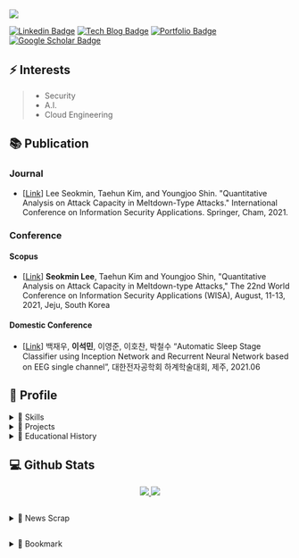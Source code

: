 <div align=left>
<a href="https://github.com/leesk212">
  <img align="center" src="https://hits.seeyoufarm.com/api/count/incr/badge.svg?url=https%3A%2F%2Fgithub.com%2Fleesk212%2Fhit-counter&count_bg=%2379C83D&title_bg=%23555555&icon=freebsd.svg&icon_color=%23E7E7E7&title=hits&edge_flat=false" />
</a>
<p>
  
[![Linkedin Badge](https://img.shields.io/badge/-LinkedIn-blue?style=flat-square&logo=Linkedin&logoColor=white&link=https://www.linkedin.com/in/profile-of-seokmin-lee/)](https://www.linkedin.com/in/profile-of-seokmin-lee/)
[![Tech Blog Badge](http://img.shields.io/badge/-Tech%20blog-black?style=flat-square&logo=github&link=https://leesk212.github.io/tags/)](https://leesk212.github.io/tags/)
[![Portfolio Badge](https://img.shields.io/badge/-Portfolio-d13232?logoWidth=15&logoColor=white&link=https://github.com/leesk212/Kwangwoon_univ_all)](https://github.com/leesk212/Kwangwoon_univ_all)  [![Google Scholar Badge](https://img.shields.io/badge/-Scholar-4285f4?style=flat-square&logo=google-scholar&logoColor=white&link=https://scholar.google.com/citations?user=Mu0zFI4AAAAJ&hl=en)](https://scholar.google.co.kr/citations?user=Mu0zFI4AAAAJ&hl=en)

  
</div>

<h2 align="left">⚡ Interests</h2>  

> - Security
> - A.I.
> - Cloud Engineering

## :books: Publication
### Journal
* [[Link](https://link.springer.com/chapter/10.1007/978-3-030-89432-0_18)] Lee Seokmin, Taehun Kim, and Youngjoo Shin. "Quantitative Analysis on Attack Capacity in Meltdown-Type Attacks." International Conference on Information Security Applications. Springer, Cham, 2021.

### Conference
#### Scopus
* [[Link](https://www.manuscriptlink.com/society/kiisc/conference/wisa2021/accepted)] __Seokmin Lee__, Taehun Kim and Youngjoo Shin, "Quantitative Analysis on Attack Capacity in Meltdown-type Attacks," The 22nd World Conference on Information Security Applications (WISA), August, 11-13, 2021, Jeju, South Korea
#### Domestic Conference
* [[Link](https://www.dbpia.co.kr/pdf/pdfView.do?nodeId=NODE10591570&mark=0&useDate=&bookmarkCnt=0&ipRange=N&accessgl=Y&language=ko_KR)] 백재우, __이석민__, 이영준, 이호찬, 박철수 “Automatic Sleep Stage Classifier using Inception Network and Recurrent Neural Network based on EEG single channel”, 대한전자공학회 하계학술대회, 제주, 2021.06

<h2 align="left"> 🔭 Profile</h2>

<details><summary>🌱  Skills</summary><div markdown="1">
<p align="left">
<img src="https://raw.githubusercontent.com/github/explore/80688e429a7d4ef2fca1e82350fe8e3517d3494d/topics/python/python.png" alt="python" width="40" height="40"/>
<img src="https://github.com/devicons/devicon/blob/master/icons/c/c-line.svg" width="40" height="40"/> 
<img src="https://github.com/devicons/devicon/blob/master/icons/cplusplus/cplusplus-line.svg" width="40" height="40"/> 
<img src="https://github.com/devicons/devicon/blob/master/icons/github/github-original.svg" width="40" height="40"/> 
<img src="https://github.com/devicons/devicon/blob/master/icons/ubuntu/ubuntu-plain.svg" alt="linux" width="40" height="40"/>
<img src="https://github.com/devicons/devicon/blob/master/icons/vim/vim-original.svg" width="40" height="40"/> 
<img src="https://www.vectorlogo.zone/logos/elastic/elastic-icon.svg" alt="tensorflow" width="40" height="40"/> 
</p>
  
##### Studying
<p align="left">
<img src="https://www.vectorlogo.zone/logos/tensorflow/tensorflow-icon.svg" alt="tensorflow" width="40" height="40"/> 
<img src="https://github.com/devicons/devicon/blob/master/icons/docker/docker-original.svg" alt="tensorflow" width="40" height="40"/> 
<img src="https://github.com/devicons/devicon/blob/master/icons/kubernetes/kubernetes-plain.svg" alt="tensorflow" width="40" height="40"/> 
<img src="https://www.vectorlogo.zone/logos/apache_spark/apache_spark-icon.svg" alt="tensorflow" width="40" height="40"/> 
<img src="https://www.vectorlogo.zone/logos/amazon_aws/amazon_aws-icon.svg" alt="tensorflow" width="40" height="40"/>
</p>
 

</div></details>


<details><summary>🌱  Projects</summary><div markdown="1">

> * 광운대학교 운동 동작 분류 AI 경진대회 
>> - Program: Dacon 
>> - Project: 
>>> * [(private)2021-KWU_Hackerton](https://github.com/leesk212/2021-KWU_Hackerton) 
> * [2021 HAICon2021 산업제어시스템 보안위협 탐지 AI 경진대회](https://dacon.io/competitions/official/235757/leaderboard)
>> - Program: Dacon 
>> - Project: 
>>> * [(private)2021-HAICon2021](https://github.com/leesk212/2021-HAICon2021)
> * [CSS Lab(Compuer Systems Security Lab)](https://sites.google.com/view/icseclab/home)
>> - Program: Korea University Undergaduate reasearch student      
>> - Project:  
>>> * Alert of Detection program(from PCM)   
>>>> * [(private)Detection program and KakaoTalk server linkage program](https://github.com/leesk212/kakao_api)   
>>> * Microarchitecture side channel attack
>>>> * [(private)Review of Flush+Reload paper & Implementation of Flush+Reload attack (to gnupg-1.4.13)](https://github.com/leesk212/FLUSH-RELOAD-Attack-Implementation)
>>>> * [Review of Flush+Flush paper](https://leesk212.github.io/paper-Flush+Flush_A_Fast_and_Stealthy_Cache_Attack/)
>>>> * (private)Review of Meltdown paper & Implementation of Meltdown attack
>>>> * [(private)Review of ZombieLoad paper & Implementation of ZombieLoad attack](https://github.com/leesk212/ZombieLoad-Implementation)
>>>> * [(private)Quantitative Analysis on Attack Capacity in Meltdown-type Attacks](https://github.com/leesk212/Measurement_of_transient_instruction)  
>>>>   * [(private)Meltdown2Zombieload PoC](https://github.com/leesk212/Meltdown2Zombieload)
>>>>   * [(private)Result](https://github.com/leesk212/Result)
>>>>   * [(private)Paper work](https://github.com/leesk212/private_post/tree/master/Paperwork/Measurement%20of%20Transient%20instruction)
>>>>   * [(private)MTIC Proof-of-Concept](https://github.com/leesk212/MTIC)
>>>> * [(private)AMD-Meltdown](https://github.com/leesk212/AMD_Meltdown)
>>>> * [(private)New_Cache_covert_channel](https://github.com/leesk212/Reload-Reload)
>>>> * [(private)AMD-Spectre](https://github.com/leesk212/AMD_Spectre)
>>> * National Security Research Project
>>>>   * [(private)tool-kit](https://github.com/taehunk/NSR-SMTP)
>>>>   * [(private)DNSlookup](https://github.com/leesk212/private_post/blob/master/NSR/Mail_service/DNSQUERYCODE)
>>>>   * [(private)TLSRPT](https://github.com/leesk212/TLSRPT)
>>> * ETC
>>>>   * [(private)zinc](https://github.com/taehunk/zinc)
>> - 2020/09/07 ~   
> * Hanyang Cyber Univ project
>> - Program: Outsourcing
>> - Project: [(private)User dependent reactive program](https://github.com/leesk212/HanyangUniv_project)
>> - 2020/08/26 ~ 2020/09/05 
> * [InTheForest(Cyber Security Company)](http://www.itforest.net/index.php) 
>> - Program: Kwangwoon University Summer Short-Term Internship      
>> - Project: [Sysmon-EL-Python_PyQt](https://github.com/leesk212/Sysmon-EL-Python_PyQt)
>> - 2020/07/03 ~ 2020/08/25

</div></details>






<details><summary>🌱  Educational History</summary><div markdown="1">

>   
> * Bachelor 
>> **Kwangwoon University**(Nowon-gu, Seoul)  
>> College of Software and Convergence  
>> - Major: Computer information engineering  
>> - Status: Senior  
>> - Project experience: 
>>> * Compiler
>>>   * [(private)infix2postfix_by_python](https://github.com/leesk212/compiler/tree/main/infix2postfix)
>>> * Database and Application 
>>>   * [Web project: 디비만만](https://github.com/0xF4D3C0D3/kw-db-project-2020)
>>>   * [kakao_login_api_by_python](https://github.com/leesk212/kakao_login_api_by_python)
>>>   * [Demonstate video](https://www.youtube.com/watch?v=4eEvMKFw9_g)
>>> * [Deepsleepnet(deepLearning project)](https://github.com/leesk212/new_deepsleepnet)
>>> * Docker
>>>   * [(private)project](https://github.com/leesk212/4_1/tree/main/ISA/Docker)
>>> * Embedded System S/W Design
>>>   * [(private)Assignemnet & Document](https://github.com/leesk212/4_1/tree/main/E_S)
>>>   * [(private)Mail-Service on RTOS](https://github.com/leesk212/Embedded_PROJECT)
>>> * Machine Learning
>>>   * [(private)ML_with_Security](https://github.com/leesk212/ML_with_Security)  
>>> * System Programming  
>>>   * [FTP server(socket programming)](https://github.com/leesk212/Linux/tree/master/SystemProgramming) 
>>> * Web Hacking
>>>   * [(private)burpsuite with meltasploitable2](https://github.com/leesk212/4_1/tree/main/ISA/Web-hacking)
>>>   * [(private)wfuzz](https://github.com/leesk212/4_1/tree/main/ISA/Web-hacking/wfuzz)   
>>>   * [(private)cross-site-scripting attack](https://github.com/leesk212/4_1/tree/main/ISA/Web-hacking/cross-site-scripting-attack)
>>>   * [(private)metasploit](https://github.com/leesk212/4_1/tree/main/ISA/Web-hacking/metasploit)
>> - 2016/03 ~   
> * Program
>> - **BlackHat_2020**   
>>    * [About A Complete Practical Approach to Malware Analysis and Memory Forensics](https://github.com/leesk212/BlackHat_2020)   
>> - [**IDEC_2021**](https://github.com/leesk212/2021_IDEC)   
>>    * GPU 하드웨어에 대한 이해 및 CUDA 프로그래밍  
>>    * 암호알고리즘 이론과 실제  
>> - [**(private)System Security_korea_Univ**](https://github.com/leesk212/System-Security)
>> - NetSec2021
>>    * [(private)Practice of deepfake_analyzer](https://github.com/leesk212/private_post/tree/master/NetSec-Deepfake)
>> - Blackhat_ASIA_20201
>>    * [Apple Neural Engine Internal: From ML Algorithm to HW Registers](https://github.com/leesk212/BlackHat_2020/tree/main/BlackHat_2021_briefing)


</div></details>
 
<h2 align="left">💻 Github Stats</h2>

<div align=center>
<a href="https://github.com/leesk212/leesk212.github.io">
  <img src="https://github-readme-stats.vercel.app/api?username=leesk212&line_height=27&show_icons=true&hide_border=true&theme=dark" witdh="300" height="auto" />

  <img src="http://commitcombo.com/get?user=leesk212&theme=DeepOcean-mini" width = "320" height = "auto"/>
</a>
</div>





##

<details><summary> 📰 News Scrap</summary><div markdown="1">

## 

* 보안 자격증 관련 생각: <https://www.boannews.com/media/view.asp?idx=101572>
* 삼성SDS 기업보고서, 어떤 사람을 뽑을 것인가? <https://post.naver.com/viewer/postView.naver?volumeNo=32605627&memberNo=9028903&vType=VERTICAL> 
* 파이썬으로 진행하는 기업 보안: <https://www.samsungsds.com/kr/story/wch_cloud210924.html?moreCnt=0&backTypeId=story&category=all>
</div></details>
  

##

<details><summary> 📑 Bookmark</summary><div markdown="1">

# ETC
* 온라인책 무료: <https://wikidocs.net/>
* Google Developer Korea:(6~8월) <https://developers-kr.googleblog.com/>
* 길벗: <http://book.interpark.com/book/genbookeventaction.do?_method=EventPlan&sc.evtNo=238595>
* 이미지 로고: <https://icons8.com/icons/set/bash>
* 면접: <https://gyoogle.dev/blog/>
* Github Campus Experts:(2월,8월) <https://github.com/gce-korea> 
* Google Trend: <https://trends.google.com/trends/trendingsearches/daily?geo=KR>
* 영문법검사: https://app.grammarly.com/
* 윈도우key 학교계정 발급: https://cjekjy.tistory.com/17
# Security
## Microarchitectural elements
* <https://www.lazenca.net/pages/viewpage.action?pageId=25624857>
* <https://linux-kernel-labs.github.io/refs/heads/master/labs/memory_mapping.html>
* <https://uops.info/table_overview.html>
* <https://www.cs.swarthmore.edu/~kwebb/cs31/s15/bucs/virtual_memory_is.html>
* <https://www.kernel.org/doc/Documentation/x86/x86_64/mm.txt>
* <https://stackoverflow.com/questions/25852367/x86-64-canonical-address>
* Mastik: <https://cs.adelaide.edu.au/~yval/Mastik/>
# GPU Setting
* <https://m.blog.naver.com/tyami/221801088922>
* <https://m.blog.naver.com/ara96q/221829757416>
* <https://chancoding.tistory.com/89>

# Coding-Test
* [sw expert academic (삼성)](https://swexpertacademy.com/main/capacityTest/main.do)
* <https://rebas.kr/789>
* https://code.plus/bundle/6
* https://www.acmicpc.net/workbook/top
* https://programmers.co.kr/learn/challenges?tab=algorithm_practice_kit
  
# DeepLearning
* Batchsize vs Epoch in model fit <https://snowdeer.github.io/machine-learning/2018/01/11/keras-model-fit-options/>
* <https://dacon.io/competitions/open/235698/overview/description>
* <https://library.etri.re.kr/service/data/etri-insight/down.htm;jsessionid=AE9EF6025C1F7A3679BA5FC5C213C9A9?id=652>
* <https://dacon.io/competitions/official/235815/data>  
* pytorch: <https://tutorials.pytorch.kr/>
* elice nipa 자격증 교육: <https://2021nipa.elice.io/explore>\
* Auto ML이란?: <https://medium.com/daria-blog/automl-%EC%9D%B4%EB%9E%80-%EB%AC%B4%EC%97%87%EC%9D%BC%EA%B9%8C-1af227af2075>
* <https://paperswithcode.com/>
  
## GAN
* <https://m.blog.naver.com/PostView.naver?blogId=euleekwon&logNo=221559102854&targetKeyword=&targetRecommendationCode=1>
* <https://comlini8-8.tistory.com/9>
  

  
  
  
  
  
  
  
</div></details>
  
  


